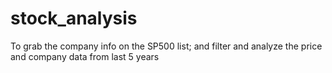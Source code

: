 # stock_analysis

To grab the company info on the SP500 list; and filter and analyze the price and company data from last 5 years
